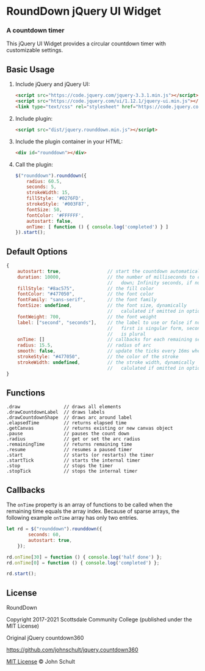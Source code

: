 # RoundDown jQuery UI Widget


### A countdown timer

This jQuery UI Widget provides a circular countdown timer with customizable
settings.


## Basic Usage

1. Include jQuery and jQuery UI:

    ```html
    <script src="https://code.jquery.com/jquery-3.3.1.min.js"></script>
    <script src="https://code.jquery.com/ui/1.12.1/jquery-ui.min.js"></script>
    <link type="text/css" rel="stylesheet" href="https://code.jquery.com/ui/1.12.1/themes/base/jquery-ui.css">
    ```

1. Include plugin:

    ```html
    <script src="dist/jquery.rounddown.min.js"></script>
    ```

1. Include the plugin container in your HTML:

    ```html
    <div id="rounddown"></div>
    ```

1. Call the plugin:

    ```javascript
    $("rounddown").rounddown({
        radius: 60.5,
        seconds: 5,
        strokeWidth: 15,
        fillStyle: '#0276FD',
        strokeStyle: '#003F87',
        fontSize: 50,
        fontColor: '#FFFFFF',
        autostart: false,
        onTime: [ function () { console.log('completed') } ]
    }).start();
    ```


## Default Options

```javascript
{
    autostart: true,                 // start the countdown automatically
    duration: 10000,                 // the number of milliseconds to count
                                     //   down; Infinity seconds, if null.
    fillStyle: "#8ac575",            // the fill color
    fontColor: "#477050",            // the font color
    fontFamily: "sans-serif",        // the font family
    fontSize: undefined,             // the font size, dynamically
                                     //   calulated if omitted in options
    fontWeight: 700,                 // the font weight
    label: ["second", "seconds"],    // the label to use or false if none,
                                     //   first is singular form, second
                                     //   is plural
    onTime: []                       // callbacks for each remaining second
    radius: 15.5,                    // radius of arc
    smooth: false,                   // update the ticks every 16ms when true
    strokeStyle: "#477050",          // the color of the stroke
    strokeWidth: undefined,          // the stroke width, dynamically
                                     //   calulated if omitted in options
}
```


## Functions

```
.draw                // draws all elements
.drawCountdownLabel  // draws labels
.drawCountdownShape  // draws arc around label
.elapsedTime         // returns elapsed time
.getCanvas           // returns existing or new canvas object
.pause               // pauses the count down
.radius              // get or set the arc radius
.remainingTime       // returns remaining time
.resume              // resumes a paused timer
.start               // starts (or restarts) the timer
.startTick           // starts the internal timer
.stop                // stops the timer
.stopTick            // stops the internal timer
```

## Callbacks

The `onTime` property is an array of functions to be called when the remaining
time equals the array index.  Because of sparse arrays, the following example
`onTime` array has only two entries.

```javascript
let rd = $("rounddown").rounddown({
        seconds: 60,
        autostart: true,
    });

rd.onTime[30] = function () { console.log('half done') };
rd.onTime[0] = function () { console.log('completed') };

rd.start();
```


## License

RoundDown

Copyright 2017-2021 Scottsdale Community College (published under the MIT License)


Original jQuery countdown360

https://github.com/johnschult/jquery.countdown360

[MIT License](http://johnschult.mit-license.org/) © John Schult
